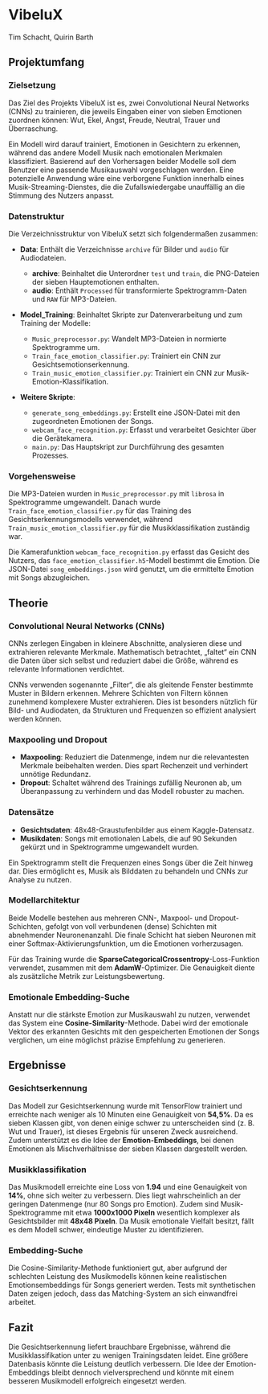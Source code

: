 # VibeluX
Tim Schacht, Quirin Barth

## Projektumfang

### Zielsetzung
Das Ziel des Projekts VibeluX ist es, zwei Convolutional Neural Networks (CNNs) zu trainieren, die jeweils Eingaben einer von sieben Emotionen zuordnen können: Wut, Ekel, Angst, Freude, Neutral, Trauer und Überraschung.

Ein Modell wird darauf trainiert, Emotionen in Gesichtern zu erkennen, während das andere Modell Musik nach emotionalen Merkmalen klassifiziert. Basierend auf den Vorhersagen beider Modelle soll dem Benutzer eine passende Musikauswahl vorgeschlagen werden. Eine potenzielle Anwendung wäre eine verborgene Funktion innerhalb eines Musik-Streaming-Dienstes, die die Zufallswiedergabe unauffällig an die Stimmung des Nutzers anpasst.

### Datenstruktur
Die Verzeichnisstruktur von VibeluX setzt sich folgendermaßen zusammen:

- **Data**: Enthält die Verzeichnisse `archive` für Bilder und `audio` für Audiodateien.
  - **archive**: Beinhaltet die Unterordner `test` und `train`, die PNG-Dateien der sieben Hauptemotionen enthalten.
  - **audio**: Enthält `Processed` für transformierte Spektrogramm-Daten und `RAW` für MP3-Dateien.

- **Model_Training**: Beinhaltet Skripte zur Datenverarbeitung und zum Training der Modelle:
  - `Music_preprocessor.py`: Wandelt MP3-Dateien in normierte Spektrogramme um.
  - `Train_face_emotion_classifier.py`: Trainiert ein CNN zur Gesichtsemotionserkennung.
  - `Train_music_emotion_classifier.py`: Trainiert ein CNN zur Musik-Emotion-Klassifikation.

- **Weitere Skripte**:
  - `generate_song_embeddings.py`: Erstellt eine JSON-Datei mit den zugeordneten Emotionen der Songs.
  - `webcam_face_recognition.py`: Erfasst und verarbeitet Gesichter über die Gerätekamera.
  - `main.py`: Das Hauptskript zur Durchführung des gesamten Prozesses.

### Vorgehensweise
Die MP3-Dateien wurden in `Music_preprocessor.py` mit `librosa` in Spektrogramme umgewandelt. Danach wurde `Train_face_emotion_classifier.py` für das Training des Gesichtserkennungsmodells verwendet, während `Train_music_emotion_classifier.py` für die Musikklassifikation zuständig war.

Die Kamerafunktion `webcam_face_recognition.py` erfasst das Gesicht des Nutzers, das `face_emotion_classifier.h5`-Modell bestimmt die Emotion. Die JSON-Datei `song_embeddings.json` wird genutzt, um die ermittelte Emotion mit Songs abzugleichen.

## Theorie

### Convolutional Neural Networks (CNNs)
CNNs zerlegen Eingaben in kleinere Abschnitte, analysieren diese und extrahieren relevante Merkmale. Mathematisch betrachtet, „faltet“ ein CNN die Daten über sich selbst und reduziert dabei die Größe, während es relevante Informationen verdichtet.

CNNs verwenden sogenannte „Filter“, die als gleitende Fenster bestimmte Muster in Bildern erkennen. Mehrere Schichten von Filtern können zunehmend komplexere Muster extrahieren. Dies ist besonders nützlich für Bild- und Audiodaten, da Strukturen und Frequenzen so effizient analysiert werden können.

### Maxpooling und Dropout
- **Maxpooling**: Reduziert die Datenmenge, indem nur die relevantesten Merkmale beibehalten werden. Dies spart Rechenzeit und verhindert unnötige Redundanz.
- **Dropout**: Schaltet während des Trainings zufällig Neuronen ab, um Überanpassung zu verhindern und das Modell robuster zu machen.

### Datensätze
- **Gesichtsdaten**: 48x48-Graustufenbilder aus einem Kaggle-Datensatz.
- **Musikdaten**: Songs mit emotionalen Labels, die auf 90 Sekunden gekürzt und in Spektrogramme umgewandelt wurden.

Ein Spektrogramm stellt die Frequenzen eines Songs über die Zeit hinweg dar. Dies ermöglicht es, Musik als Bilddaten zu behandeln und CNNs zur Analyse zu nutzen.

### Modellarchitektur
Beide Modelle bestehen aus mehreren CNN-, Maxpool- und Dropout-Schichten, gefolgt von voll verbundenen (dense) Schichten mit abnehmender Neuronenanzahl. Die finale Schicht hat sieben Neuronen mit einer Softmax-Aktivierungsfunktion, um die Emotionen vorherzusagen.

Für das Training wurde die **SparseCategoricalCrossentropy**-Loss-Funktion verwendet, zusammen mit dem **AdamW**-Optimizer. Die Genauigkeit diente als zusätzliche Metrik zur Leistungsbewertung.

### Emotionale Embedding-Suche
Anstatt nur die stärkste Emotion zur Musikauswahl zu nutzen, verwendet das System eine **Cosine-Similarity**-Methode. Dabei wird der emotionale Vektor des erkannten Gesichts mit den gespeicherten Emotionen der Songs verglichen, um eine möglichst präzise Empfehlung zu generieren.

## Ergebnisse

### Gesichtserkennung
Das Modell zur Gesichtserkennung wurde mit TensorFlow trainiert und erreichte nach weniger als 10 Minuten eine Genauigkeit von **54,5%**. Da es sieben Klassen gibt, von denen einige schwer zu unterscheiden sind (z. B. Wut und Trauer), ist dieses Ergebnis für unseren Zweck ausreichend. Zudem unterstützt es die Idee der **Emotion-Embeddings**, bei denen Emotionen als Mischverhältnisse der sieben Klassen dargestellt werden.

### Musikklassifikation
Das Musikmodell erreichte eine Loss von **1.94** und eine Genauigkeit von **14%**, ohne sich weiter zu verbessern. Dies liegt wahrscheinlich an der geringen Datenmenge (nur 80 Songs pro Emotion). Zudem sind Musik-Spektrogramme mit etwa **1000x1000 Pixeln** wesentlich komplexer als Gesichtsbilder mit **48x48 Pixeln**. Da Musik emotionale Vielfalt besitzt, fällt es dem Modell schwer, eindeutige Muster zu identifizieren.

### Embedding-Suche
Die Cosine-Similarity-Methode funktioniert gut, aber aufgrund der schlechten Leistung des Musikmodells können keine realistischen Emotionsembeddings für Songs generiert werden. Tests mit synthetischen Daten zeigen jedoch, dass das Matching-System an sich einwandfrei arbeitet.

## Fazit
Die Gesichtserkennung liefert brauchbare Ergebnisse, während die Musikklassifikation unter zu wenigen Trainingsdaten leidet. Eine größere Datenbasis könnte die Leistung deutlich verbessern. Die Idee der Emotion-Embeddings bleibt dennoch vielversprechend und könnte mit einem besseren Musikmodell erfolgreich eingesetzt werden.

